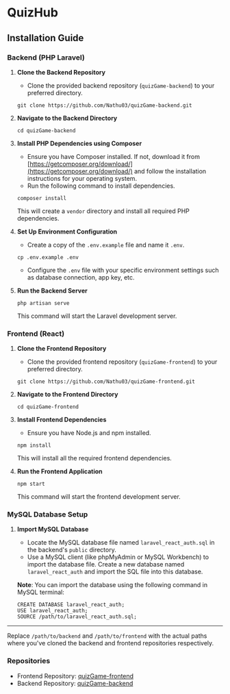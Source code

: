 # QuizHub

## Installation Guide

### Backend (PHP Laravel)

1. **Clone the Backend Repository**
    - Clone the provided backend repository (`quizGame-backend`) to your preferred directory.
    ```
    git clone https://github.com/Nathu03/quizGame-backend.git
    ```

2. **Navigate to the Backend Directory**
    ```
    cd quizGame-backend
    ```

3. **Install PHP Dependencies using Composer**
    - Ensure you have Composer installed. If not, download it from [https://getcomposer.org/download/](https://getcomposer.org/download/) and follow the installation instructions for your operating system.
    - Run the following command to install dependencies.
    ```
    composer install
    ```
    This will create a `vendor` directory and install all required PHP dependencies.

4. **Set Up Environment Configuration**
    - Create a copy of the `.env.example` file and name it `.env`.
    ```
    cp .env.example .env
    ```
    - Configure the `.env` file with your specific environment settings such as database connection, app key, etc.

5. **Run the Backend Server**
    ```
    php artisan serve
    ```
    This command will start the Laravel development server.

### Frontend (React)

1. **Clone the Frontend Repository**
    - Clone the provided frontend repository (`quizGame-frontend`) to your preferred directory.
    ```
    git clone https://github.com/Nathu03/quizGame-frontend.git
    ```

2. **Navigate to the Frontend Directory**
    ```
    cd quizGame-frontend
    ```

3. **Install Frontend Dependencies**
    - Ensure you have Node.js and npm installed.
    ```
    npm install
    ```
    This will install all the required frontend dependencies.

4. **Run the Frontend Application**
    ```
    npm start
    ```
    This command will start the frontend development server.

### MySQL Database Setup

1. **Import MySQL Database**
    - Locate the MySQL database file named `laravel_react_auth.sql` in the backend's `public` directory.
    - Use a MySQL client (like phpMyAdmin or MySQL Workbench) to import the database file. Create a new database named `laravel_react_auth` and import the SQL file into this database.

    **Note**: You can import the database using the following command in MySQL terminal:
    ```
    CREATE DATABASE laravel_react_auth;
    USE laravel_react_auth;
    SOURCE /path/to/laravel_react_auth.sql;
    ```

---

Replace `/path/to/backend` and `/path/to/frontend` with the actual paths where you've cloned the backend and frontend repositories respectively.

### Repositories

- Frontend Repository: [quizGame-frontend](https://github.com/Nathu03/quizGame-frontend.git)
- Backend Repository: [quizGame-backend](https://github.com/Nathu03/quizGame-backend.git)

